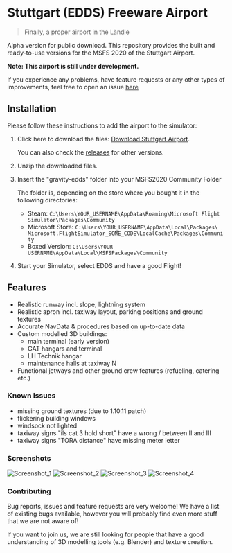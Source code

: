 # Stuttgart (EDDS) Freeware Airport
> Finally, a proper airport in the Ländle

Alpha version for public download. 
This repository provides the built and ready-to-use versions for the MSFS 2020 of the Stuttgart Airport.

**Note: This airport is still under development.** 

If you experience any problems, have feature requests or any other types of improvements, feel free to open an issue [here](https://github.com/gravity-EDDS/EDDS-freeware-releases/issues/new/choose)

## Installation
Please follow these instructions to add the airport to the simulator:
1. Click here to download the files: [Download Stuttgart Airport](https://github.com/gravity-EDDS/EDDS-freeware-releases/archive/0.2.zip).

   You can also check the [releases](https://github.com/gravity-EDDS/EDDS-freeware-releases/releases) for other versions.
2. Unzip the downloaded files.
3. Insert the "gravity-edds" folder into your MSFS2020 Community Folder

   The folder is, depending on the store where you bought it in the following directories:
   * Steam: `C:\Users\YOUR_USERNAME\AppData\Roaming\Microsoft Flight Simulator\Packages\Community`
   * Microsoft Store: `C:\Users\YOUR_USERNAME\AppData\Local\Packages\ Microsoft.FlightSimulator_SOME_CODE\LocalCache\Packages\Community`
   * Boxed Version: `C:\Users\YOUR USERNAME\AppData\Local\MSFSPackages\Community` 
   
4. Start your Simulator, select EDDS and have a good Flight!

## Features
- Realistic runway incl. slope, lightning system
- Realistic apron incl. taxiway layout, parking positions and ground textures
- Accurate NavData & procedures based on up-to-date data
- Custom modelled 3D buildings:
  - main terminal (early version)
  - GAT hangars and terminal
  - LH Technik hangar
  - maintenance halls at taxiway N
- Functional jetways and other ground crew features (refueling, catering etc.)

### Known Issues
- missing ground textures (due to 1.10.11 patch)
- flickering building windows
- windsock not lighted
- taxiway signs "ils cat 3 hold short" have a wrong / between II and III
- taxiway signs "TORA distance" have missing meter letter

### Screenshots
![Screenshot_1](https://media.discordapp.net/attachments/756583390911660225/776589500486123550/visitorterrace.png?width=1628&height=778)
![Screenshot_2](https://media.discordapp.net/attachments/756583390911660225/765691248366321664/5.jpg?width=1628&height=915)
![Screenshot_3](https://media.discordapp.net/attachments/756583390911660225/759829147412463656/Screenshot_4.jpg?width=1628&height=915)
![Screenshot_4](https://media.discordapp.net/attachments/756583390911660225/771497151233523772/EDDS02.png?width=1628&height=829)

### Contributing
Bug reports, issues and feature requests are very welcome!
We have a list of existing bugs available, however you will probably find even more stuff that we are not aware of!

If you want to join us, we are still looking for people that have a good understanding of 3D modelling tools (e.g. Blender) and texture creation.
